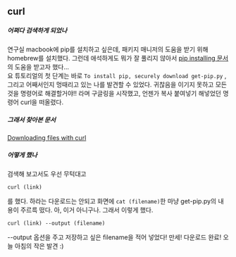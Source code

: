 ## curl

##### 어쩌다 검색하게 되었나
연구실 macbook에 pip를 설치하고 싶은데, 패키지 매니저의 도움을 받기 위해 homebrew를 설치했다.
그런데 애석하게도 뭐가 잘 풀리지 않아서 [pip installing 문서](https://pip.readthedocs.io/en/stable/installing/)의 도움을 받고자 했다...
<br> 요 튜토리얼의 첫 단계는 바로 ```To install pip, securely download get-pip.py``` , 그리고 어째서인지 멍때리고 있는 나를 발견할 수 있었다. 
귀찮음을 이기지 못하고 모든 것을 명령어로 해결할거야!! 라며 구글링을 시작했고, 언젠가 복사 붙여넣기 해넣었던 명령어 curl을 떠올렸다.
 
##### 그래서 찾아본 문서 
[Downloading files with curl](http://www.compciv.org/recipes/cli/downloading-with-curl/)

##### 어떻게 했나
검색해 보고서도 우선 무턱대고 
```
curl (link)
```
를 했다. 하라는 다운로드는 안되고 화면에 ```cat (filename)```한 마냥 get-pip.py의 내용이 주르륵 떴다. 아, 이거 아니구나. 그래서 이렇게 했다.
```
curl (link) --output (filename)
```
--output 옵션을 주고 저장하고 싶은 filename을 적어 넣었다! 만세! 다운로드 완료! 오늘 아침의 작은 발견 :)
